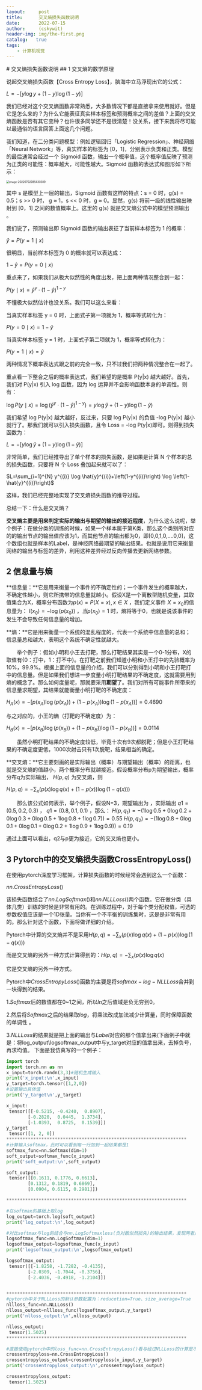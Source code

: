 ```yaml
---
layout:     post
title:      交叉熵损失函数说明
date:       2022-07-15
author:     (cskywit)
header-img: img/the-first.png
catalog:   true
tags:
    - 计算机视觉
---
```

<head>
    <script src="https://cdn.mathjax.org/mathjax/latest/MathJax.js?config=TeX-AMS-MML_HTMLorMML" type="text/javascript"></script>
    <script type="text/x-mathjax-config">
        MathJax.Hub.Config({
            tex2jax: {
            skipTags: ['script', 'noscript', 'style', 'textarea', 'pre'],
            inlineMath: [['$','$']]
            }
        });
    </script>
</head>
# 交叉熵损失函数说明
## 1 交叉熵的数学原理

说起交叉熵损失函数【Cross Entropy Loss】，脑海中立马浮现出它的公式：

$L = - [ y \log y + ( 1 - y ) \log ( 1 - y ) ]$

我们已经对这个交叉熵函数非常熟悉，大多数情况下都是直接拿来使用就好。但是它是怎么来的？为什么它能表征真实样本标签和预测概率之间的差值？上面的交叉熵函数是否有其它变种？也许很多同学还不是很清楚！没关系，接下来我将尽可能以最通俗的语言回答上面这几个问题。

我们知道，在二分类问题模型：例如逻辑回归「Logistic Regression」、神经网络「Neural Network」等，真实样本的标签为 [0，1]，分别表示负类和正类。模型的最后通常会经过一个 Sigmoid 函数，输出一个概率值，这个概率值反映了预测为正类的可能性：概率越大，可能性越大。Sigmoid 函数的表达式和图形如下所示：

<img src="https://notebookimage.oss-cn-chengdu.aliyuncs.com/img/image-20220702085430389.png" alt="image-20220702085430389" style="zoom:50%;" />

其中 s 是模型上一层的输出，Sigmoid 函数有这样的特点：s = 0 时，g(s) = 0.5；s >> 0 时， g ≈ 1，s << 0 时，g ≈ 0。显然，g(s) 将前一级的线性输出映射到 [0，1] 之间的数值概率上。这里的 g(s) 就是交叉熵公式中的模型预测输出 。

我们说了，预测输出即 Sigmoid 函数的输出表征了当前样本标签为 1 的概率：

$\hat{y}=P(y=1 \mid x)$

很明显，当前样本标签为 0 的概率就可以表达成：

$1-\hat{y}=P(y=0 \mid x)$

重点来了，如果我们从极大似然性的角度出发，把上面两种情况整合到一起：

$P(y \mid x)=\hat{y}^{y} \cdot(1-\hat{y})^{1-y}$

不懂极大似然估计也没关系。我们可以这么来看：

当真实样本标签 y = 0 时，上面式子第一项就为 1，概率等式转化为：

$P(y=0 \mid x)=1-\hat{y}$

当真实样本标签 y = 1 时，上面式子第二项就为 1，概率等式转化为：

$P(y=1 \mid x)=\hat{y}$

两种情况下概率表达式跟之前的完全一致，只不过我们把两种情况整合在一起了。

重点看一下整合之后的概率表达式，我们希望的是概率 P(y|x) 越大越好。首先，我们对 P(y|x) 引入 log 函数，因为 log 运算并不会影响函数本身的单调性。则有：

$\log P(y \mid x)=\log \left(\hat{y}^{y} \cdot(1-\hat{y})^{1-y}\right)=y \log \hat{y}+(1-y) \log (1-\hat{y})$

我们希望 log P(y|x) 越大越好，反过来，只要 log P(y|x) 的负值 -log P(y|x) 越小就行了。那我们就可以引入损失函数，且令 Loss = -log P(y|x)即可。则得到损失函数为：

$L=-[y \log \hat{y}+(1-y) \log (1-\hat{y})]$

非常简单，我们已经推导出了单个样本的损失函数，是如果是计算 N 个样本的总的损失函数，只要将 N 个 Loss 叠加起来就可以了：

$L=\sum_{i=1}^{N} y^{(i)} \log \hat{y}^{(i)}+\left(1-y^{(i)}\right) \log \left(1-\hat{y}^{(i)}\right)$

这样，我们已经完整地实现了交叉熵损失函数的推导过程。

总结一下：什么是交叉熵？

**交叉熵主要是用来判定实际的输出与期望的输出的接近程度**，为什么这么说呢，举个例子：在做分类的训练的时候，如果一个样本属于第K类，那么这个类别所对应的的输出节点的输出值应该为1，而其他节点的输出都为0，即[0,0,1,0,….0,0]，这个数组也就是样本的Label，是神经网络最期望的输出结果。也就是说用它来衡量网络的输出与标签的差异，利用这种差异经过反向传播去更新网络参数。

##  2 信息量与熵

**信息量：**它是用来衡量一个事件的不确定性的；一个事件发生的概率越大，不确定性越小，则它所携带的信息量就越小。假设X是一个离散型随机变量，其取值集合为X，概率分布函数为$p(x)=P(X=x), x \in X$ ，我们定义事件 $X=x_{0}$的信息量为：  $I(x_0)=-\log \left(p\left(x_{0}\right)\right)$ ，$当p\left(x_{0}\right)=1$ 时，熵将等于0，也就是说该事件的发生不会导致任何信息量的增加。

**熵：**它是用来衡量一个系统的混乱程度的，代表一个系统中信息量的总和；信息量总和越大，表明这个系统不确定性就越大。

    举个例子：假如小明和小王去打靶，那么打靶结果其实是一个0-1分布，X的取值有{0：打中，1：打不中}。在打靶之前我们知道小明和小王打中的先验概率为10%，99.9%。根据上面的信息量的介绍，我们可以分别得到小明和小王打靶打中的信息量。但是如果我们想进一步度量小明打靶结果的不确定度，这就需要用到熵的概念了。那么如何度量呢，那就要采用**期望**了。我们对所有可能事件所带来的信息量求期望，其结果就能衡量小明打靶的不确定度：

$H_{A}(x)=-\left[p\left(x_{A}\right) \log \left(p\left(x_{A}\right)\right)+\left(1-p\left(x_{A}\right)\right) \log \left(1-p\left(x_{A}\right)\right)\right]=0.4690$

与之对应的，小王的熵（打靶的不确定度）为：

$H_{B}(x)=-\left[p\left(x_{B}\right) \log \left(p\left(x_{B}\right)\right)+\left(1-p\left(x_{B}\right)\right) \log \left(1-p\left(x_{B}\right)\right)\right]=0.0114$

    虽然小明打靶结果的不确定度较低，毕竟十次有9次都脱靶；但是小王打靶结果的不确定度更低，1000次射击只有1次脱靶，结果相当的确定。

**交叉熵：**它主要刻画的是实际输出（概率）与期望输出（概率）的距离，也就是交叉熵的值越小，两个概率分布就越接近。假设概率分布p为期望输出，概率分布q为实际输出， $H(p, q)$ 为交叉熵，则

$H(p, q)=-\sum_{x}(p(x) \log q(x)+(1-p(x)) \log (1-q(x)))$

    那么该公式如何表示，举个例子，假设N=3，期望输出为 ，实际输出  $q1 = (0.5,0.2,0.3)$ ， $q1 = (0.8,0.1,0.1)$ ，那么： $\left.H\left(p, q_{1}\right)=-(1 \log 0.5+0 \log 0.2+0 \log 0.3+0 \log 0.5+1 \log 0.8+1 \log 0.7)\right)=0.55$  $\left.H\left(p, q_{2}\right)=-(1 \log 0.8+0 \log 0.1+0 \log 0.1+0 \log 0.2+1 \log 0.9+1 \log 0.9)\right)=0.19$

通过上面可以看出，q2与p更为接近，它的交叉熵也更小。

## 3 Pytorch中的交叉熵损失函数CrossEntropyLoss()

在使用pytorch深度学习框架，计算损失函数的时候经常会遇到这么一个函数：

$nn.CrossEntropyLoss()$

该损失函数结合了$nn.LogSoftmax()$和$nn.NLLLoss()$两个函数。它在做分类（具体几类）训练的时候是非常有用的。在训练过程中，对于每个类分配权值，可选的参数权值应该是一个1D张量。当你有一个不平衡的训练集时，这是是非常有用的。那么针对这个函数，下面将做详细的介绍。

Pytorch中计算的交叉熵并不是采用$H(p, q)=-\sum_{x}(p(x) \log q(x)+(1-p(x)) \log (1-q(x)))$

而是交叉熵的另外一种方式计算得到的：$H(p, q)=-\sum_{x}(p(x) \log q(x)$

它是交叉熵的另外一种方式。

Pytorch中$CrossEntropyLoss()$函数的主要是将$softmax-log-NLLLoss$合并到一块得到的结果。

1.$Softmax$后的数值都在0~1之间，所以$ln$之后值域是负无穷到0。

2.然后将$Softmax$之后的结果取$log$，将乘法改成加法减少计算量，同时保障函数的单调性 。

3.$NLLLoss$的结果就是把上面的输出与$Label$对应的那个值拿出来(下面例子中就是：将log_output\logsoftmax_output中与y_target对应的值拿出来，去掉负号，再求均值。 下面是我仿真写的一个例子：

```python 
import torch
import torch.nn as nn
x_input=torch.randn(3,3)#随机生成输入 
print('x_input:\n',x_input) 
y_target=torch.tensor([1,2,0])
#设置输出具体值 
print('y_target\n',y_target)

x_input:
 tensor([[-0.5215, -0.4240,  0.8907],
        [-0.2820,  0.0445,  1.3734],
        [-1.0393,  0.8725,  0.1539]])
y_target
 tensor([1, 2, 0])
*******************************************************************    
#计算输入softmax，此时可以看到每一行加到一起结果都是1
softmax_func=nn.Softmax(dim=1)
soft_output=softmax_func(x_input)
print('soft_output:\n',soft_output)

soft_output:
 tensor([[0.1611, 0.1776, 0.6613],
        [0.1312, 0.1819, 0.6869],
        [0.0904, 0.6115, 0.2981]])

******************************************************************* 

#在softmax的基础上取log
log_output=torch.log(soft_output)
print('log_output:\n',log_output)

#对比softmax与log的结合与nn.LogSoftmaxloss(负对数似然损失)的输出结果，发现两者是一致的。
logsoftmax_func=nn.LogSoftmax(dim=1)
logsoftmax_output=logsoftmax_func(x_input)
print('logsoftmax_output:\n',logsoftmax_output)

logsoftmax_output:
 tensor([[-1.8258, -1.7282, -0.4135],
        [-2.0309, -1.7044, -0.3756],
        [-2.4036, -0.4918, -1.2104]])


******************************************************************* 
#pytorch中关于NLLLoss的默认参数配置为：reducetion=True、size_average=True
nllloss_func=nn.NLLLoss()
nlloss_output=nllloss_func(logsoftmax_output,y_target)
print('nlloss_output:\n',nlloss_output)

nlloss_output:
 tensor(1.5025)
******************************************************************* 

#直接使用pytorch中的loss_func=nn.CrossEntropyLoss()看与经过NLLLoss的计算是不是一样
crossentropyloss=nn.CrossEntropyLoss()
crossentropyloss_output=crossentropyloss(x_input,y_target)
print('crossentropyloss_output:\n',crossentropyloss_output)

crossentropyloss_output:
 tensor(1.5025)
```

